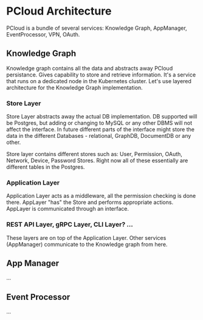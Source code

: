
# PCloud Architecture 
PCloud is a bundle of several services: Knowledge Graph, AppManager, EventProcessor, VPN, OAuth.


## Knowledge Graph
Knowledge graph contains all the data and abstracts away PCloud persistance. Gives capability to store and retrieve information. It's a service that runs on a dedicated node in the Kubernetes cluster.
Let's use layered architecture for the Knowledge Graph implementation.


### Store Layer
Store Layer abstracts away the actual DB implementation. DB supported will be Postgres, but adding or changing to MySQL or any other DBMS will not affect the interface. In future different parts of the interface might store the data in the different Databases - relational, GraphDB, DocumentDB or any other.

Store layer contains different stores such as: User, Permission, OAuth, Network, Device, Password Stores. Right now all of these essentially are different tables in the Postgres.



### Application Layer
Application Layer acts as a middleware, all the permission checking is done there. AppLayer "has" the Store and performs appropriate actions. AppLayer is communicated through an interface.


### REST API Layer, gRPC Layer, CLI Layer? ...
These layers are on top of the Application Layer. Other services (AppManager) communicate to the Knowledge graph from here.


## App Manager
...

## Event Processor
...